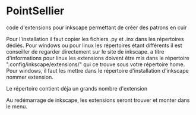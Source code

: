 # PointSellier
code d'extensions pour inkscape permettant de créer des patrons en cuir

Pour l'installation il faut copier les fichiers .py et .inx dans les répertoires dédiés.
Pour windows ou pour linux les répertoires étant différents il est conseiller de regarder directement sur le site de inkscape.
a titre d'informations pour linux les extensions doivent être mis dans le répertoire ".config/inkscape/extensions/" qui ce trouve sous votre répertoire home.
Pour windows, il faut les mettre dans le répertoire d'installation d'inkscape nommer extension.

Le répertoire contient déja un grands nombre d'extension

Au redémarrage de inkscape, les extensions seront trouver et monter dans le menu.
